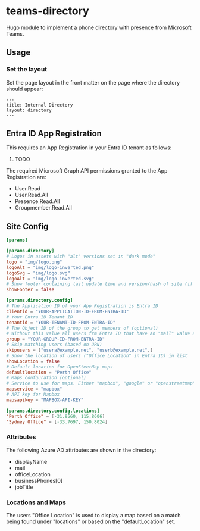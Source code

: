 # teams-directory

Hugo module to implement a phone directory with presence from Microsoft Teams.

## Usage

### Set the layout

Set the page layout in the front matter on the page where the directory should appear:

```
---
title: Internal Directory
layout: directory
---

```

## Entra ID App Registration

This requires an App Registration in your Entra ID tenant as follows:

1. TODO

The required Microsoft Graph API permissions granted to the App Registration are:

* User.Read
* User.Read.All
* Presence.Read.All
* Groupmember.Read.All

## Site Config

```toml
[params]

[params.directory]
# Logos in assets with "alt" versions set in "dark mode"
logo = "img/logo.png"
logoAlt = "img/logo-inverted.png"
logoSvg = "img/logo.svg"
logoAlt = "img/logo-inverted.svg"
# Show footer containing last update time and version/hash of site (if GitInfo is enabled)
showFooter = false

[params.directory.config]
# The Application ID of your App Registration is Entra ID
clientid = "YOUR-APPLICATION-ID-FROM-ENTRA-ID"
# Your Entra ID Tenant ID
tenantid = "YOUR-TENANT-ID-FROM-ENTRA-ID"
# The Object ID of the group to get members of (optional)
# Without this value all users frm Entra ID that have an "mail" value are retrieved
group = "YOUR-GROUP-ID-FROM-ENTRA-ID"
# Skip matching users (based on UPN)
skipusers = ["usera@example.net", "userb@example.net",]
# Show the location of users ("Office Location" in Entra ID) in list
showLocation = false
# Default location for OpenSteetMap maps
defaultlocation = "Perth Office"
# Maps confguration (optional)
# Service to use for maps. Either "mapbox", "google" or "openstreetmap" (default)
mapservice = "mapbox"
# API key for Mapbox
mapsapikey = "MAPBOX-API-KEY"

[params.directory.config.locations]
"Perth Office" = [-31.9560, 115.8606]
"Sydney Office" = [-33.7697, 150.8024]
```

### Attributes

The following Azure AD attributes are shown in the directory:

* displayName
* mail
* officeLocation
* businessPhones[0]
* jobTitle

### Locations and Maps

The users "Office Location" is used to display a map based on a match being
found under "locations" or based on the "defaultLocation" set.

